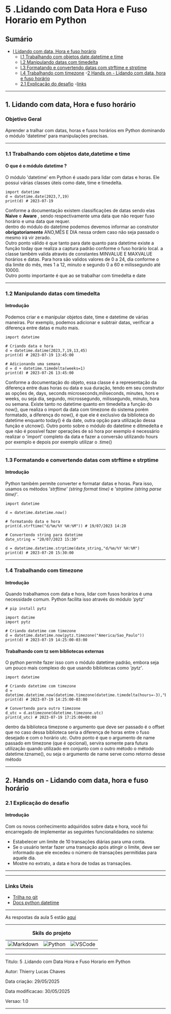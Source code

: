 # 5 .Lidando com Data Hora e Fuso Horario em Python
## Sumário 
- [l Lidando com data, Hora e fuso horário](#1-lidando-com-data-hora-e-fuso-horário)
  - [l.1 Trabalhando com objetos date,datetime e time](#11-trabalhando-com-objetos-datedatetime-e-time)
  - [l.2 Manipulando datas com timedelta](#12-manipulando-datas-com-timedelta)
  - [l.3 Formatando  e convertendo datas com strftime e strptime](#13-formatando--e-convertendo-datas-com-strftime-e-strptime)
  - [l.4 Trabalhando com timezone](#14-trabalhando-com-timezone)
-[2 Hands on - Lidando com data, hora e fuso horário](#2-hands-on---lidando-com-data-hora-e-fuso-horário)
  - [2.1 Explicação do desafio](#21-explicação-do-desafio)
-[links](#links-uteis)

---
## 1. Lidando com data, Hora e fuso horário
### Objetivo Geral 
Aprender a tralhar com datas, horas e fusos horários em Python dominando o módulo 'datetime' para manipulações precisas.   

---
### 1.1 Trabalhando com objetos date,datetime e time
#### O que é o módulo datetime ?
O módulo 'datetime' em Python é usado para lidar com datas e horas. Ele possui várias classes úteis como date, time e timedelta.  
```
import datetime
d = datetime.date(2023,7,19)
print(d) # 2023-07-19

```
Conforme a documentação existem classificações de datas sendo elas  **Naive** e **Aware** , sendo respectivamente uma data que não requer fuso horário  e uma data que requer.  
dentro do módulo do datetime podemos devemos informar ao construtor **obrigatoriamente** ANO,MÊS E DIA nessa ordem caso não seja passado o mesmo irá vir zerado.  
Outro ponto válido é que tanto para date quanto para datetime existe a função today que realiza a captura padrão conforme o fuso horário local.  a classe também valida através de constantes MINVALUE E MAXVALUE horários e datas. 
Para hora são validos valores de 0 a 24, dia conforme o dia limite do mês, mes 1 a 12, minuto e segundo 0 a 60 e milissegundo até 10000.  
Outro ponto importante é que ao se trabalhar com timedelta e date 

---
### 1.2 Manipulando datas com timedelta
#### Introdução
Podemos criar e e manipular objetos date, time e datetime de várias maneiras. Por exemplo, podemos adicionar e subtrair datas, verificar a diferença entre datas e muito mais.  

```
import datetime 

# Criando data e hora
d = datetime.datime(2023,7,19,13,45)
print(d) # 2023-07-19 13:45:00

# Adicionando uma semana
d = d + datetime.timedelta(weeks=1)
print(d) # 2023-07-26 13:45:00
``` 
Conforme a documentação do objeto, essa classe é a representação da diferença entre duas horas ou data e sua duração, tendo em seu construtor as opções de, days, seconds microseconds,miliseconds, minutes, hors e weeks, ou seja dia, segundo, microssegundo, milissegundo, minuto, hora ou semana. Existe tanto no datetime quanto em timedelta a função do now(), que realiza o import da data com timezone do sistema porém formatado, a diferença do now(), é que ele é exclusivo da biblioteca do datetime enquanto today() é da date, outra opção para utilização dessa função e utcnow(). Outro ponto sobre o módulo do datetime e ditmedelta e que não é possível fazer operações de só hora por exemplo é necessário realizar o 'import' completo da data e fazer a conversão utilizando hours por exemplo e depois por exemplo utilizar o .time()

---
### 1.3 Formatando  e convertendo datas com strftime e strptime
#### Introdução 
Python também permite converter e formatar datas e horas. Para isso, usamos os métodos *'strftime' (string format time)* e *'strptime (string parse time)'*. 
```
import datetime 

d = datetime.datetime.now()

# formatando data e hora 
print(d.strftime("d/%m/%Y %H:%M")) # 19/07/2023 14:20

# Convertendo string para datetime
date_string = "20/07/2023 15:30"

d = datetime.datetime.strptime(date_string,"d/%m/%Y %H:%M")
print(d) # 2023-07-20 15:30:00

```
---
### 1.4 Trabalhando com timezone
#### Introdução 
Quando trabalhamos com data e hora, lidar com fusos horários é uma necessidade comum. Python facilita isso através do módulo *'pytz'*
```
# pip install pytz 

import datime 
import pytz 

# Criando datetime com timezone
d = datetime.datetime.now(pytz.timezone("America/Sao_Paulo"))
print(d) # 2023-07-19 14:25:00-03:00
```
#### Trabalhando com tz sem bibliotecas externas 
O python permite fazer isso com o módulo datetime padrão, embora seja um pouco mais complexo do que usando bibliotecas como *'pytz'*.
```
import datetime

# Criando datetime com timezone
d =  datetime.datetime.now(datetime.timezone(datetime.timedelta(hours=-3),"BRT"))
print(d) # 2023-07-19 14:25:00-03:00

# Convertendo para outro timezone
d_utc = d.astimezone(datetime.timezone.utc)
print(d_utc) # 2023-07-19 17:25:00+00:00

```
dentro da biblioteca timezone o argumento que deve ser passado é o offset que no caso dessa biblioteca seria a diferença de horas entre o fuso desejado e com o horário utc. Outro ponto é que o argumento de name passado em timezone (que é opcional), servira somente para futura utilização quando utilizado em conjunto com o outro método o método datetime.tzname(), ou seja o argumento de  name serve como retorno desse método 

---
## 2. Hands on - Lidando com data, hora e fuso horário
### 2.1 Explicação do desafio
#### Introdução 
Com os novos conhecimento adquiridos sobre data e hora, você foi encarregado de implementar as seguintes funcionalidades no sistema:  
- Estabelecer um limite de 10 transações diárias para uma conta. 
- Se o usuário tentar fazer uma transação após atingir o limite, deve ser informado que ele excedeu o número de transações permitidas para aquele dia. 
- Mostre no extrato, a data e hora de todas as transações. 
--- 

--- 
### Links Uteis
- [Trilha no git](https://github.com/digitalinnovationone/trilha-python-dio)
- [Docs python datetime](https://docs.python.org/pt-br/3.13/library/datetime.html#module-datetime)


---
As respostas da aula 5 estão [aqui](IMGS)


---
<table style="text-align: center; width: 100%;"> 
<caption><b>Skils do projeto </b></caption>
<tr>
    <td style="text-align: center;">
    <img alt="Markdown" src="https://img.shields.io/badge/markdown-%23000000.svg?style=for-the-badge&logo=markdown&logoColor=white"/>
    </td>
    <td style="text-align: center;">
    <img alt="Python" src="https://img.shields.io/badge/python-3670A0?style=for-the-badge&logo=python&logoColor=ffdd54"/>
    </td>
    <td style="text-align: center;">
    <img alt="VSCode" src="https://img.shields.io/badge/Visual%20Studio%20Code-0078d7.svg?style=for-the-badge&logo=visual-studio-code&logoColor=white"/>
    </td>
<tr> 
</table>

---
Titulo: 5 .Lidando com Data Hora e Fuso Horario em Python 

Autor: Thierry Lucas Chaves

Data criação: 29/05/2025

Data modificacao: 30/05/2025

Versao: 1.0  

---